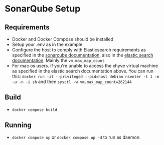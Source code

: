 # SonarQube Setup

## Requirements

- Docker and Docker Compose should be installed
- Setup your .env as in the example
- Configure the host to comply with Elasticsearch requirements as specified in the [sonarcube documentation](https://docs.sonarsource.com/sonarqube/latest/setup-and-upgrade/pre-installation/linux/), also in the [elastic search documentation](https://www.elastic.co/guide/en/elasticsearch/reference/5.1/docker.html#docker-cli-run-prod-mode). Mainly the `vm.max_map_count`.
- For mac os users. if you're unable to access the xhyve virtual machine as specified in the elastic search documentation above. You can run this: `docker run -it --privileged --pid=host debian nsenter -t 1 -m -u -n -i sh` and then `sysctl -w vm.max_map_count=262144`

## Build

- `docker compose build`

## Running

- `docker compose up` or `docker compose up -d` to run as daemon.

